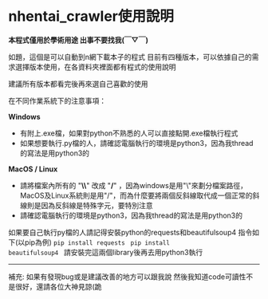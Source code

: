 # nhentai_crawler使用說明

**本程式僅用於學術用途
出事不要找我(￣▽￣)**


如題，這個是可以自動到n網下載本子的程式
目前有四種版本，可以依據自己的需求選擇版本使用，在各資料夾裡面都有程式的使用說明

建議所有版本都看完後再來選自己喜歡的使用


在不同作業系統下的注意事項：

**Windows**
* 有附上.exe檔，如果對python不熟悉的人可以直接點開.exe檔執行程式
* 如果想要執行.py檔的人，請確認電腦執行的環境是python3，因為我thread的寫法是用python3的

**MacOS / Linux**
* 請將檔案內所有的 "**\\\\**" 改成 "**/**" ，因為windows是用"\\"來劃分檔案路徑，MacOS及Linux系統則是用"/"，而為什麼要將兩個反斜線取代成一個正常的斜線則是因為反斜線是特殊字元，要特別注意
* 請確認電腦執行的環境是python3，因為我thread的寫法是用python3的


如果要自己執行py檔的人請記得安裝python的requests和beautifulsoup4
指令如下(以pip為例)
<code>pip install requests </code> 
<code>pip install beautifulsoup4 </code> 
請安裝完這兩個library後再去用python3執行

---
補充:
如果有發現bug或是建議改善的地方可以跟我說
然後我知道code可讀性不是很好，還請各位大神見諒(跪

